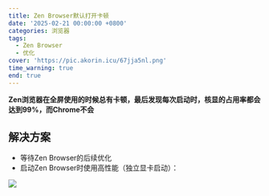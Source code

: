 ```yaml
---
title: Zen Browser默认打开卡顿
date: '2025-02-21 00:00:00 +0800'
categories: 浏览器
tags:
  - Zen Browser
  - 优化
cover: 'https://pic.akorin.icu/67jja5nl.png'
time_warning: true
end: true
---
```


**Zen浏览器在全屏使用的时候总有卡顿，最后发现每次启动时，核显的占用率都会达到99%，而Chrome不会**

## 解决方案

- 等待Zen Browser的后续优化
- 启动Zen Browser时使用高性能（独立显卡启动）：

![](https://pub-3f9780acd0d54f9dabe63c0a1ab77225.r2.dev/20250221164427234.png)

<!-- more -->
